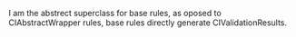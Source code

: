I am the abstrect superclass for base rules, as oposed to CIAbstractWrapper rules, base rules directly generate CIValidationResults.